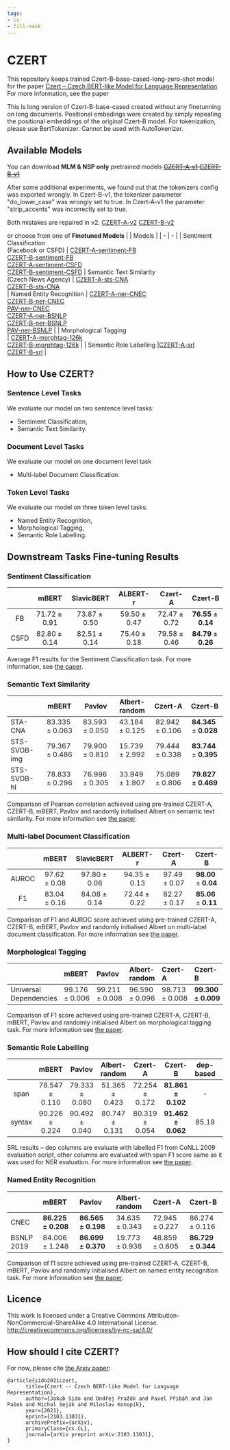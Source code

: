 ```yaml
---
tags:
- cs
- fill-mask
---
```

# CZERT
This repository keeps trained Czert-B-base-cased-long-zero-shot model for the paper [Czert – Czech BERT-like Model for Language Representation
](https://arxiv.org/abs/2103.13031)
For more information, see the paper

This is long version of Czert-B-base-cased created without any finetunning on long documents. Positional embedings were created by simply repeating the positional embeddings of the original Czert-B model. For tokenization, please use BertTokenizer. Cannot be used with AutoTokenizer. 


## Available Models
You can download **MLM & NSP only** pretrained models
~~[CZERT-A-v1](https://air.kiv.zcu.cz/public/CZERT-A-czert-albert-base-uncased.zip)
[CZERT-B-v1](https://air.kiv.zcu.cz/public/CZERT-B-czert-bert-base-cased.zip)~~

After some additional experiments, we found out that the tokenizers config was exported wrongly. In Czert-B-v1, the tokenizer parameter "do_lower_case"  was wrongly set to true. In Czert-A-v1 the parameter "strip_accents"  was incorrectly set to true. 

Both mistakes are repaired in v2.
[CZERT-A-v2](https://air.kiv.zcu.cz/public/CZERT-A-v2-czert-albert-base-uncased.zip)
[CZERT-B-v2](https://air.kiv.zcu.cz/public/CZERT-B-v2-czert-bert-base-cased.zip)



or choose from one of **Finetuned Models**
| | Models  |
| - | - |
| Sentiment Classification<br> (Facebook or CSFD)                                                                                                                           | [CZERT-A-sentiment-FB](https://air.kiv.zcu.cz/public/CZERT-A_fb.zip) <br> [CZERT-B-sentiment-FB](https://air.kiv.zcu.cz/public/CZERT-B_fb.zip) <br> [CZERT-A-sentiment-CSFD](https://air.kiv.zcu.cz/public/CZERT-A_csfd.zip)  <br>   [CZERT-B-sentiment-CSFD](https://air.kiv.zcu.cz/public/CZERT-B_csfd.zip) | Semantic Text Similarity <br> (Czech News Agency)                                                                                                                        | [CZERT-A-sts-CNA](https://air.kiv.zcu.cz/public/CZERT-A-sts-CNA.zip) <br> [CZERT-B-sts-CNA](https://air.kiv.zcu.cz/public/CZERT-B-sts-CNA.zip)                                                                                                                                               
| Named Entity Recognition                                                                                                                                                 | [CZERT-A-ner-CNEC](https://air.kiv.zcu.cz/public/CZERT-A-ner-CNEC-cased.zip) <br>  [CZERT-B-ner-CNEC](https://air.kiv.zcu.cz/public/CZERT-B-ner-CNEC-cased.zip) <br>[PAV-ner-CNEC](https://air.kiv.zcu.cz/public/PAV-ner-CNEC-cased.zip) <br> [CZERT-A-ner-BSNLP](https://air.kiv.zcu.cz/public/CZERT-A-ner-BSNLP-cased.zip)<br>[CZERT-B-ner-BSNLP](https://air.kiv.zcu.cz/public/CZERT-B-ner-BSNLP-cased.zip) <br>[PAV-ner-BSNLP](https://air.kiv.zcu.cz/public/PAV-ner-BSNLP-cased.zip) |
| Morphological Tagging<br> | [CZERT-A-morphtag-126k](https://air.kiv.zcu.cz/public/CZERT-A-morphtag-126k-cased.zip)<br>[CZERT-B-morphtag-126k](https://air.kiv.zcu.cz/public/CZERT-B-morphtag-126k-cased.zip)                                                                                                                                                                                                                                                                                  |
| Semantic Role Labelling                                                                                                                                                  |[CZERT-A-srl](https://air.kiv.zcu.cz/public/CZERT-A-srl-cased.zip)<br>                                              [CZERT-B-srl](https://air.kiv.zcu.cz/public/CZERT-B-srl-cased.zip)                                                                                                                                                                                                                                                                                                    |





## How to Use CZERT?

### Sentence Level Tasks
We evaluate our model on two sentence level tasks:
* Sentiment Classification,
* Semantic Text Similarity.



<!--     tokenizer = BertTokenizerFast.from_pretrained(CZERT_MODEL_PATH, strip_accents=False)  
	model = TFAlbertForSequenceClassification.from_pretrained(CZERT_MODEL_PATH, num_labels=1)
    
or
    
    self.tokenizer = BertTokenizerFast.from_pretrained(CZERT_MODEL_PATH, strip_accents=False)
    self.model_encoder = AutoModelForSequenceClassification.from_pretrained(CZERT_MODEL_PATH, from_tf=True)
     -->
	
### Document Level Tasks
We evaluate our model on one document level task
* Multi-label Document Classification.

### Token Level Tasks
We evaluate our model on three token level tasks:
* Named Entity Recognition,
* Morphological Tagging,
* Semantic Role Labelling. 


## Downstream Tasks Fine-tuning Results

### Sentiment Classification
|      |          mBERT           |        SlavicBERT        |         ALBERT-r         |         Czert-A         |             Czert-B              |
|:----:|:------------------------:|:------------------------:|:------------------------:|:-----------------------:|:--------------------------------:|
|  FB  | 71.72 ± 0.91   | 73.87 ± 0.50  | 59.50 ± 0.47  | 72.47 ± 0.72  | **76.55** ± **0.14** |
| CSFD | 82.80 ± 0.14   | 82.51 ± 0.14  | 75.40 ± 0.18  | 79.58 ± 0.46  | **84.79** ± **0.26** |

Average F1 results for the Sentiment Classification task. For more information, see [the paper](https://arxiv.org/abs/2103.13031). 
                 

### Semantic Text Similarity

|              |   **mBERT**    |   **Pavlov**   | **Albert-random** |  **Czert-A**   |      **Czert-B**       |
|:-------------|:--------------:|:--------------:|:-----------------:|:--------------:|:----------------------:|
| STA-CNA      | 83.335 ± 0.063 | 83.593 ± 0.050 |  43.184 ± 0.125   | 82.942 ± 0.106 | **84.345** ± **0.028** |
| STS-SVOB-img | 79.367 ± 0.486 | 79.900 ± 0.810 |  15.739 ± 2.992   | 79.444 ± 0.338 | **83.744** ± **0.395** |
| STS-SVOB-hl  | 78.833 ± 0.296 | 76.996 ± 0.305 |  33.949 ± 1.807   | 75.089 ± 0.806 |     **79.827 ± 0.469**     |

Comparison of Pearson correlation achieved using pre-trained CZERT-A, CZERT-B, mBERT, Pavlov and randomly initialised Albert on semantic text similarity. For more information see [the paper](https://arxiv.org/abs/2103.13031).




### Multi-label Document Classification
|       |    mBERT     |  SlavicBERT  |   ALBERT-r   |   Czert-A    |      Czert-B        |
|:-----:|:------------:|:------------:|:------------:|:------------:|:-------------------:|
| AUROC | 97.62 ± 0.08 | 97.80 ± 0.06 | 94.35 ± 0.13 | 97.49 ± 0.07 | **98.00** ± **0.04** |
|  F1   | 83.04 ± 0.16 | 84.08 ± 0.14 | 72.44 ± 0.22 | 82.27 ± 0.17 | **85.06** ± **0.11** |

Comparison of F1 and AUROC score achieved using pre-trained CZERT-A, CZERT-B, mBERT, Pavlov and randomly initialised Albert on multi-label document classification. For more information see [the paper](https://arxiv.org/abs/2103.13031).

### Morphological Tagging
|                        | mBERT          | Pavlov         | Albert-random  | Czert-A        | Czert-B        |
|:-----------------------|:---------------|:---------------|:---------------|:---------------|:---------------|
| Universal Dependencies | 99.176 ± 0.006 | 99.211 ± 0.008 | 96.590 ± 0.096 | 98.713 ± 0.008 | **99.300 ± 0.009** |

Comparison of F1 score achieved using pre-trained CZERT-A, CZERT-B, mBERT, Pavlov and randomly initialised Albert on morphological tagging task. For more information see [the paper](https://arxiv.org/abs/2103.13031).
### Semantic Role Labelling

<div id="tab:SRL">

|        |   mBERT    |   Pavlov   | Albert-random |  Czert-A   |  Czert-B   | dep-based | gold-dep |
|:------:|:----------:|:----------:|:-------------:|:----------:|:----------:|:---------:|:--------:|
|  span  | 78.547 ± 0.110 | 79.333 ± 0.080 |  51.365 ± 0.423   | 72.254 ± 0.172 | **81.861 ± 0.102** |    \-     |    \-    |
| syntax | 90.226 ± 0.224 | 90.492 ± 0.040 |  80.747 ± 0.131   | 80.319 ± 0.054 | **91.462 ± 0.062** |   85.19   |  89.52   |

SRL results – dep columns are evaluate with labelled F1 from CoNLL 2009 evaluation script, other columns are evaluated with span F1 score same as it was used for NER evaluation. For more information see [the paper](https://arxiv.org/abs/2103.13031).

</div>


### Named Entity Recognition
|            | mBERT          | Pavlov         | Albert-random  | Czert-A        | Czert-B        |
|:-----------|:---------------|:---------------|:---------------|:---------------|:---------------|
| CNEC       | **86.225 ± 0.208** | **86.565 ± 0.198** | 34.635 ± 0.343 | 72.945 ± 0.227 | 86.274 ± 0.116 |
| BSNLP 2019 | 84.006 ± 1.248 | **86.699 ± 0.370** | 19.773 ± 0.938 | 48.859 ± 0.605 | **86.729 ± 0.344** |

Comparison of f1 score achieved using pre-trained CZERT-A, CZERT-B, mBERT, Pavlov and randomly initialised Albert on named entity recognition task. For more information see [the paper](https://arxiv.org/abs/2103.13031).


## Licence
This work is licensed under a Creative Commons Attribution-NonCommercial-ShareAlike 4.0 International License. http://creativecommons.org/licenses/by-nc-sa/4.0/

## How should I cite CZERT? 
For now, please cite [the Arxiv paper](https://arxiv.org/abs/2103.13031):
```
@article{sido2021czert,
      title={Czert -- Czech BERT-like Model for Language Representation}, 
      author={Jakub Sido and Ondřej Pražák and Pavel Přibáň and Jan Pašek and Michal Seják and Miloslav Konopík},
      year={2021},
      eprint={2103.13031},
      archivePrefix={arXiv},
      primaryClass={cs.CL},
      journal={arXiv preprint arXiv:2103.13031},
}
```

